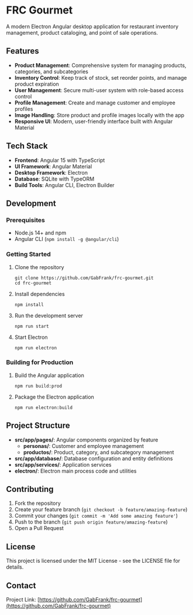 # FRC Gourmet

A modern Electron Angular desktop application for restaurant inventory management, product cataloging, and point of sale operations.

## Features

- **Product Management**: Comprehensive system for managing products, categories, and subcategories
- **Inventory Control**: Keep track of stock, set reorder points, and manage product expiration
- **User Management**: Secure multi-user system with role-based access control
- **Profile Management**: Create and manage customer and employee profiles
- **Image Handling**: Store product and profile images locally with the app
- **Responsive UI**: Modern, user-friendly interface built with Angular Material

## Tech Stack

- **Frontend**: Angular 15 with TypeScript
- **UI Framework**: Angular Material
- **Desktop Framework**: Electron
- **Database**: SQLite with TypeORM
- **Build Tools**: Angular CLI, Electron Builder

## Development

### Prerequisites

- Node.js 14+ and npm
- Angular CLI (`npm install -g @angular/cli`)

### Getting Started

1. Clone the repository
   ```
   git clone https://github.com/GabFrank/frc-gourmet.git
   cd frc-gourmet
   ```

2. Install dependencies
   ```
   npm install
   ```

3. Run the development server
   ```
   npm run start
   ```

4. Start Electron
   ```
   npm run electron
   ```

### Building for Production

1. Build the Angular application
   ```
   npm run build:prod
   ```

2. Package the Electron application
   ```
   npm run electron:build
   ```

## Project Structure

- **src/app/pages/**: Angular components organized by feature
  - **personas/**: Customer and employee management
  - **productos/**: Product, category, and subcategory management
- **src/app/database/**: Database configuration and entity definitions
- **src/app/services/**: Application services
- **electron/**: Electron main process code and utilities

## Contributing

1. Fork the repository
2. Create your feature branch (`git checkout -b feature/amazing-feature`)
3. Commit your changes (`git commit -m 'Add some amazing feature'`)
4. Push to the branch (`git push origin feature/amazing-feature`)
5. Open a Pull Request

## License

This project is licensed under the MIT License - see the LICENSE file for details.

## Contact

Project Link: [https://github.com/GabFrank/frc-gourmet](https://github.com/GabFrank/frc-gourmet)
